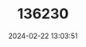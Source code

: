 ---
title: "136230"
category: "Echiothrix centrosa"
draft: false
date: 2024-02-22 13:03:51
languages:
  English: ["Central Sulawesi Spiny Rat", "Central Sulawesi Echiothrix"]
---